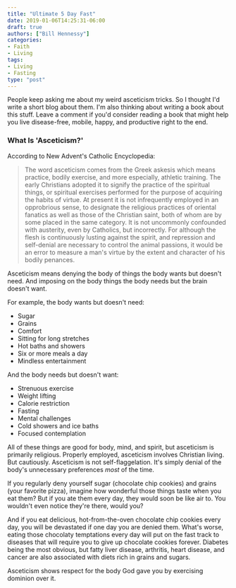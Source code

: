 ```yaml
---
title: "Ultimate 5 Day Fast"
date: 2019-01-06T14:25:31-06:00
draft: true
authors: ["Bill Hennessy"]
categories: 
- Faith
- Living
tags:
- Living
- Fasting
type: "post"
---
```


People keep asking me about my weird asceticism tricks. So I thought I'd write a short blog about them. I'm also thinking about writing a book about this stuff. Leave a comment if you'd consider reading a book that might help you live disease-free, mobile, happy, and productive right to the end. 

### What Is 'Asceticism?'

According to New Advent's Catholic Encyclopedia:

> The word asceticism comes from the Greek askesis which means practice, bodily exercise, and more especially, athletic training. The early Christians adopted it to signify the practice of the spiritual things, or spiritual exercises performed for the purpose of acquiring the habits of virtue. At present it is not infrequently employed in an opprobrious sense, to designate the religious practices of oriental fanatics as well as those of the Christian saint, both of whom are by some placed in the same category. It is not uncommonly confounded with austerity, even by Catholics, but incorrectly. For although the flesh is continuously lusting against the spirit, and repression and self-denial are necessary to control the animal passions, it would be an error to measure a man's virtue by the extent and character of his bodily penances. 

Asceticism means denying the body of things the body wants but doesn't need. And imposing on the body things the body needs but the brain doesn't want. 

For example, the body wants but doesn't need:

- Sugar
- Grains
- Comfort
- Sitting for long stretches
- Hot baths and showers
- Six or more meals a day
- Mindless entertainment

And the body needs but doesn't want:

- Strenuous exercise
- Weight lifting
- Calorie restriction
- Fasting 
- Mental challenges
- Cold showers and ice baths
- Focused contemplation

All of these things are good for body, mind, and spirit, but asceticism is primarily religious. Properly employed, asceticism involves Christian living. But cautiously. Asceticism is not self-flaggelation. It's simply denial of the body's unnecessary preferences *most* of the time. 

If you regularly deny yourself sugar (chocolate chip cookies) and grains (your favorite pizza), imagine how wonderful those things taste when you eat them? But if you ate them every day, they would soon be like air to. You wouldn't even notice they're there, would you?

And if you eat delicious, hot-from-the-oven chocolate chip cookies every day, you will be devastated if one day you are denied them. What's worse, eating those chocolaty temptations every day will put on the fast track to diseases that will require you to give up chocolate cookies forever. Diabetes being the most obvious, but fatty liver disease, arthritis, heart disease, and cancer are also associated with diets rich in grains and sugars. 

Asceticism shows respect for the body God gave you by exercising dominion over it. 

###